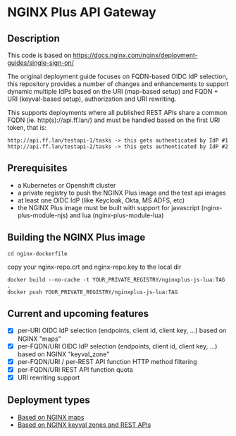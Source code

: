 # NGINX Plus API Gateway

## Description

This code is based on https://docs.nginx.com/nginx/deployment-guides/single-sign-on/

The original deployment guide focuses on FQDN-based OIDC IdP selection, this repository provides a number of changes and enhancements to support dynamic multiple IdPs based on the URI (map-based setup) and FQDN + URI (keyval-based setup), authorization and URI rewriting.

This supports deployments where all published REST APIs share a common FQDN (ie. http(s)://api.ff.lan/) and must be handled based on the first URI token, that is:

```
http://api.ff.lan/testapi-1/tasks -> this gets authenticated by IdP #1
http://api.ff.lan/testapi-2/tasks -> this gets authenticated by IdP #2
```

## Prerequisites

- a Kubernetes or Openshift cluster
- a private registry to push the NGINX Plus image and the test api images
- at least one OIDC IdP (like Keycloak, Okta, MS ADFS, etc)
- the NGINX Plus image must be built with support for javascript (nginx-plus-module-njs) and lua (nginx-plus-module-lua)

## Building the NGINX Plus image

```
cd nginx-dockerfile
```

copy your nginx-repo.crt and nginx-repo.key to the local dir

```
docker build --no-cache -t YOUR_PRIVATE_REGISTRY/nginxplus-js-lua:TAG .
docker push YOUR_PRIVATE_REGISTRY/nginxplus-js-lua:TAG
```

## Current and upcoming features

- [X] per-URI OIDC IdP selection (endpoints, client id, client key, ...) based on NGINX "maps"
- [X] per-FQDN/URI OIDC IdP selection (endpoints, client id, client key, ...) based on NGINX "keyval_zone"
- [X] per-FQDN/URI / per-REST API function HTTP method filtering
- [X] per-FQDN/URI REST API function quota
- [X] URI rewriting support

## Deployment types

- [Based on NGINX maps](manifests-map)
- [Based on NGINX keyval zones and REST APIs](manifests-keyval)

